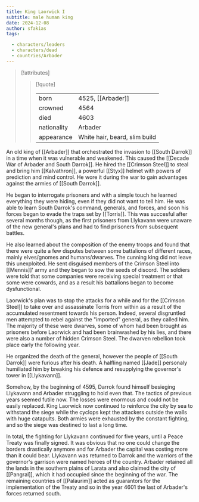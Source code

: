 ```yaml
---
title: King Laorwick I
subtitle: male human king
date: 2024-12-08
author: sfakias
tags:

  - characters/leaders
  - characters/dead
  - countries/Arbader
---
```

> [!attributes]
> 
> > [!quote]
> >
> > | | |
> > | --- | --- |
> > | born | 4525, [[Arbader]] |
> > | crowned | 4564 |
> > | died | 4603 |
> > | nationality | Arbader |
> > | appearance | White hair, beard, slim build |

An old king of [[Arbader]] that orchestrated the invasion to [[South Darrok]] in a time when it was vulnerable and weakened. This caused the [[Decade War of Arbader and South Darrok]]. He hired the [[Crimson Steel]] to steal and bring him [[Kalvathron]], a powerful [[Styx]] helmet with powers of prediction and mind control. He wore it during the war to gain advantages against the armies of [[South Darrok]].

He began to interrogate prisoners and with a simple touch he learned everything they were hiding, even if they did not want to tell him. He was able to learn South Darrok's command, generals, and forces, and soon his forces began to evade the traps set by [[Torris]]. This was succesful after several months though, as the first prisoners from Llykavann were unaware of the new general's plans and had to find prisoners from subsequent battles.

He also learned about the composition of the enemy troops and found that there were quite a few disputes between some battalions of different races, mainly elves/gnomes and humans/dwarves. The cunning king did not leave this unexploited. He sent disguised members of the Crimson Steel into [[Mennis]]' army and they began to sow the seeds of discord. The soldiers were told that some companies were receiving special treatment or that some were cowards, and as a result his battalions began to become dysfunctional.

Laorwick's plan was to stop the attacks for a while and for the [[Crimson Steel]] to take over and assassinate Torris from within as a result of the accumulated resentment towards his person. Indeed, several disgruntled men attempted to rebel against the "imported" general, as they called him. The majority of these were dwarves, some of whom had been brought as prisoners before Laorwick and had been brainwashed by his lies, and there were also a number of hidden Crimson Steel. The dwarven rebellion took place early the following year.

He organized the death of the general, however the people of [[South Darrok]] were furious after his death. A halfling named [[Jade]] personaly humiliated him by breaking his defence and resupplying the governor's tower in [[Llykavann]].

Somehow, by the beginning of 4595, Darrok found himself besieging Llykavann and Arbader struggling to hold even that. The tactics of previous years seemed futile now. The losses were enormous and could not be easily replaced. King Laorwick now continued to reinforce the city by sea to withstand the siege while the cyclops kept the attackers outside the walls with huge catapults. Both armies were exhausted by the constant fighting, and so the siege was destined to last a long time.

In total, the fighting for Llykavann continued for five years, until a Peace Treaty was finally signed. It was obvious that no one could change the borders drastically anymore and for Arbader the capital was costing more than it could bear. Llykavann was returned to Darrok and the warriors of the governor's garrison were named heroes of the country. Arbader retained all the lands in the southern plains of Larata and also claimed the city of [[Pangral]], which it had occupied since the beginning of the war. The remaining countries of [[Palaurim]] acted as guarantors for the implementation of the Treaty and so in the year 4601 the last of Arbader's forces returned south.